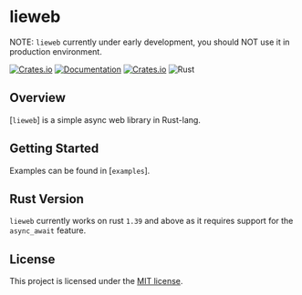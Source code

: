 lieweb
======

NOTE: `lieweb` currently under early development, you should NOT use it in production environment.

[![Crates.io](https://img.shields.io/crates/v/lieweb)](https://crates.io/crates/lieweb)
[![Documentation](https://docs.rs/lieweb/badge.svg)](https://docs.rs/lieweb)
[![Crates.io](https://img.shields.io/crates/l/lieweb)](LICENSE)
![Rust](https://github.com/zzzdong/lieweb/workflows/Rust/badge.svg)

## Overview

[`lieweb`] is a simple async web library in Rust-lang.

## Getting Started

Examples can be found in [`examples`].

## Rust Version

`lieweb` currently works on rust `1.39` and above as it requires support for the `async_await`
feature.

## License

This project is licensed under the [MIT license](LICENSE).
